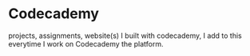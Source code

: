 # Codecademy
projects, assignments, website(s) I built with codecademy, I add to this everytime I work on Codecademy the platform.
